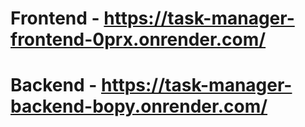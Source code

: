 # Frontend - https://task-manager-frontend-0prx.onrender.com/

# Backend - https://task-manager-backend-bopy.onrender.com/
